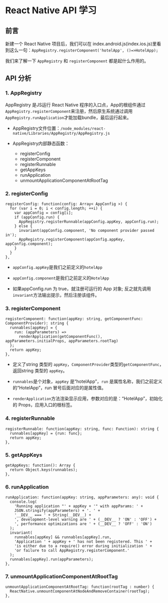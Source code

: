 # React Native API 学习

## 前言

新建一个 React Native 项目后，我们可以在 index.android.js(index.ios.js)里看到这么一句：`AppRegistry.registerComponent('hotelApp', ()=>HotelApp);`

我们来了解一下 `AppRegistry` 和 `registerComponent` 都是起什么作用的。

## API 分析
### 1. AppRegistry
AppRegistry 是JS运行 React Native 程序的入口点，App的根组件通过`AppRegistry.registerComponent`来注册，然后原生系统通过调用`AppRegistry.runApplication`才能加载bundle，最后运行起来。

* AppRegistry文件位置：`/node_modules/react-native/Libraries/AppRegistry/AppRegistry.js`

* AppRegistry内部静态函数：
	* registerConfig
	* registerComponent
	* registerRunnable
	* getAppKeys
	* runApplication
	* unmountApplicationComponentAtRootTag

### 2. registerConfig
<pre><code>registerConfig: function(config: Array< AppConfig >) {
  for (var i = 0; i < config.length; ++i) {
    var appConfig = config[i];
    if (appConfig.run) {
      AppRegistry.registerRunnable(appConfig.appKey, appConfig.run);
    } else {
      invariant(appConfig.component, 'No component provider passed in');
      AppRegistry.registerComponent(appConfig.appKey, appConfig.component);
    }
  }
},</code></pre>

* `appConfig.appKey`是我们之前定义的`hotelApp`

* `appConfig.component`是我们之前定义的`HotelApp`

* 如果appConfig.run 为 true，就注册可运行的 App 对象; 反之就先调用`invariant`方法输出提示，然后注册该组件。

### 3. registerComponent
<pre><code>registerComponent: function(appKey: string, getComponentFunc: ComponentProvider): string {
  runnables[appKey] = {
    run: (appParameters) =>
      renderApplication(getComponentFunc(), appParameters.initialProps, appParameters.rootTag)
  };
  return appKey;
},</code></pre>

* 定义了string 类型的 `appKey`，`ComponentProvider`类型的`getComponentFunc`，返回string 类型的 `appKey`。

* `runnables`是个对象，`appKey` 是“hotelApp”，`run` 是属性名称，我们之前定义的“HotelApp”，run 冒号后面对应的是属性值。

* `renderApplication`方法渲染显示应用，参数对应的是：“HotelApp”，初始化的 Props，应用入口的根标签。

### 4. registerRunnable
<pre><code>registerRunnable: function(appKey: string, func: Function): string {
  runnables[appKey] = {run: func};
  return appKey;
},</code></pre>

### 5. getAppKeys
<pre><code>getAppKeys: function(): Array<string> {
  return Object.keys(runnables);
},</code></pre>

### 6. runApplication
<pre><code>runApplication: function(appKey: string, appParameters: any): void {
  console.log(
    'Running application "' + appKey + '" with appParams: ' +
    JSON.stringify(appParameters) + '. ' +
    '__DEV__ === ' + String(__DEV__) +
    ', development-level warning are ' + (__DEV__ ? 'ON' : 'OFF') +
    ', performance optimizations are ' + (__DEV__ ? 'OFF' : 'ON')
  );
  invariant(
    runnables[appKey] && runnables[appKey].run,
    'Application ' + appKey + ' has not been registered. This ' +
    'is either due to a require() error during initialization ' +
    'or failure to call AppRegistry.registerComponent.'
  );
  runnables[appKey].run(appParameters);
},
</code></pre>

### 7. unmountApplicationComponentAtRootTag

<pre><code>unmountApplicationComponentAtRootTag: function(rootTag : number) {
  ReactNative.unmountComponentAtNodeAndRemoveContainer(rootTag);
},</code></pre>
